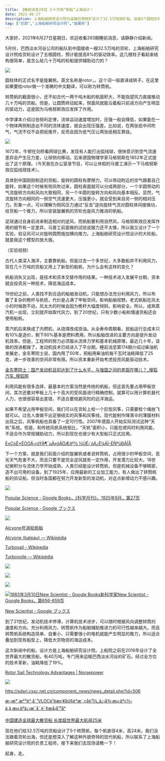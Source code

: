 ```yaml
---
title: 【睡前消息293】三十万吨“帆船”上海设计！
date: 2021-06-27
description: 上海船舶研究设计院为运输巴西铁矿设计了32.5万吨铁矿船，加装5个圆柱形转筒帆。
tag: ["巴西","上海船舶研究设计院","旋翼帆"]
---
```


大家好，2021年6月27日星期日，欢迎收看293期睡前消息，请静静介绍新闻。

5月份，巴西淡水河谷公司的船队到中国接收一艘32.5万吨的货轮，上海船舶研究设计院给货轮设计了五根圆柱，预计能提高8%的驱动效率。这几根柱子看起来结构很简单，是怎么给几十万吨的轮船提供辅助动力的？

![](/images/btnews/btnews/0201_0300/0293/image1.webp)

圆柱体的正式名字是旋翼帆，英文名称是rotor，。这个词一般直译成转子。在这里如果要给rotor做一个准确的中文翻译，可以称为转筒帆。

转筒帆的截面很小，还不如古代一两千吨木船的帆面积大，不能指望风力直接推动几十万吨的货船。但是，让圆筒转动起来，侧面风就能沿着船只前进方向产生明显的驱动力，这是因为马格努斯效应发挥了作用。

中学课本介绍过伯努利定律，流体运动速度增加时，压强一般会降低，如果能在一个物体两侧制造出不同的流体速度，就会出现压强差。比如说，在两张纸中间吹气，气流不仅不会把纸推开，反而会因为低气压让两张纸相互靠拢。

![](/images/btnews/btnews/0201_0300/0293/image2.webp)

1672年，牛顿在剑桥看网球比赛，发现有人能打出弧线球，很快意识到空气流速差异会产生压力差，让球侧向移动。后来德国物理学家马格努斯在1852年正式提出了这个原理。（今天我在办公室录节目，可以让休假的马督工演示一下马格努斯效应弧线球技术）。

具体到中国刚刚制造的货船，旋转的圆柱有摩擦力，可以带动附近的空气跟着自己旋转，如果这个时候有侧风吹过来，圆柱表面就可以分成两部分，一个半圆带动的气流旋转方向和风向大致相同，另一个半圆的旋转方向和风向基本相反。显然，气流旋转方向相同的一侧空气流速更大，压强更小，就会受到来自另一侧的相对压力。形象一点，可以理解为侧风压力通过“反击”逆向旋转气流对圆柱体间接做功，给货船一个推力，所以安装旋翼帆的货轮也是风力推进的帆船。

足球通过自身前进来制造相对的逆风，而帆船要利用自然风，马格努斯效应发挥作用的细节有一定差异，马督工前面做的试验说服力还不太够，所以我又设计了一个实验，验证风可以对旋转圆筒施加横向推力。上海船舶研究设计院设计的大轮船，就是我这个模型的放大版。

（实验视频）

古代人类深入海洋，主要靠帆船，但是过去一个多世纪，大多数船并不利用风力，现在几十万吨的货船又用上了新型的船帆，为什么会有这样的变化？

帆船消失又出现，是技术和资本交替作用的结果。一种技术进入发展平台期，资本就会投资另一种技术，降低海运成本。

19世纪之前，人类找不到合适的船舶发动机，只能想办法充分利用风力，所以布置了复杂的桅杆与帆缆，代价是占满了甲板空间，影响船舶视野。老式帆船在风太小的时候跑不动，风太大的时候会因为桅杆大幅度倾斜，影响安全。所以，成熟蒸汽机一出现，立刻就开始取代风力，到了20世纪，只有少数小船和慢速货船还会使用船帆。

蒸汽机后来换成了内燃机，从烧煤改成烧油。从全寿命周期看，民船运行总成本只有10%是造价，剩下90%基本是燃料费用，所以船舶改进的主要方向是提升发动机效率。但是，工程师的努力必须服从流体力学和基本机械原理，最近几十年，该做的改进都做了，发动机技术已经进入了平台期。睡前消息第174期介绍过柴油机发展史，金东寒院士说，国内用了50年，把船用柴油机每千瓦时油耗降低了25克，进一步改善的空间非常有限。所以资本重新开始考虑投资风能驱动技术。

[金东寒院士：​国产发动机目前达到了什么水平，与强国之间的差距在哪儿​？\_搜狐汽车_搜狐网](https://www.sohu.com/a/354473160_203321)

利用风能有很多选择，最基本的方案当然是传统的帆船，但这首先要占用甲板空间，其次还要对甲板上几十个高大的受风面进行精确控制，就算可以用计算机替代人力，也很很容易出差错，不适合要规避风险的远洋海运。

如果不希望占用甲板空间，我们可以在货轮上栓一个巨型风筝，只需要栓个绳放飞就可以。过去人类做不出足够结实的风筝和风筝线，现代能制作降落伞的薄膜材料出现之后，风筝帆船也具备了一定可行性。2007年德国人开始实际测试这种“天帆”系统。但是，和传统风帆系统相比，“天帆”面积小，只能在顺风时利用风能，不适合作为常规辅助动力，所以到现在也很少有大型船只正式应用。

[È«ÇòÊ×ËÒÓÃ·çóÝÀ­¶¯µÄ»õÂÖÆðº½ ½ÚÊ¡´óÁ¿È¼ÁÏ-ËÑºüÐÂÎÅ](http://news.sohu.com/20071217/n254123822.shtml)

下一个方案，就是我们前面介绍的旋翼帆或者说转筒帆，占用很少的甲板空间，恶劣天气危害不大，而且只要不是完全逆风就有一定作用，开发潜力比较大。18世纪微积分与流体力学开始成熟，人类已经能设计转筒帆，但是机械设备不够精密，造不出可用的设备。到了1925年，应用最新的工业加工能力，有人做出了转筒帆船的验证船，但当时各国都在努力开发新型的发动机，对这点新增动力不感兴趣。

![](/images/btnews/btnews/0201_0300/0293/image3.webp)

<u>[Popular Science - Google Books](https://books.google.com/books?id=wicDAAAAMBAJ&pg=PA27)，《科学月刊》，1925年9月，第27页</u>

[Popular Science - Google ブックス](https://books.google.co.jp/books?id=wicDAAAAMBAJ&pg=PA27&redir_esc=y#v=onepage&q&f=false)

![](/images/btnews/btnews/0201_0300/0293/image4.webp)

<u>Alcyone号涡轮帆船</u>

[Alcyone (bateau) — Wikipédia](https://fr.wikipedia.org/wiki/Alcyone_(bateau))

[Turbosail - Wikipedia](https://en.wikipedia.org/wiki/Turbosail)

[Turbovoile — Wikipédia](https://fr.wikipedia.org/wiki/Turbovoile)

![](/images/btnews/btnews/0201_0300/0293/image5.webp)

![](/images/btnews/btnews/0201_0300/0293/image6.webp)

![](/images/btnews/btnews/0201_0300/0293/image7.webp)

![](/images/btnews/btnews/0201_0300/0293/image8.webp)<u>1983年3月10日[New Scientist - Google Books](https://books.google.com/books?id=9lqwg3iZyH0C&pg=PA656)新科学家[New Scientist - Google Books](https://books.google.com/books?id=9lqwg3iZyH0C&pg=PA656)，第656-659页</u>

[New Scientist - Google ブックス](https://books.google.co.jp/books?id=9lqwg3iZyH0C&pg=PA656&redir_esc=y#v=onepage&q&f=false)

到了21世纪，发动机技术停滞，计算机技术进步，可以随时根据风向调整转筒的速度和方向，充分利用风力，转筒帆作为船舶辅助推进力的可行性越来越大。而且转筒帆系统构造简单、自重小、只需要很小的电机就能产生明显的推力，所以适合叠加到现有船型上，降低大宗物资的海运成本。

这次新闻中的船，设计方是上海船舶研究设计院。上船院之前在2016年设计了全世界最大的散货船，有40万吨，专门用来运输巴西淡水河谷的矿石。经过全方位的技术革新，油耗降低了19%。

[Rotor Sail Technology Advantages \| Norsepower](https://www.norsepower.com/key-advantages/)

![](/images/btnews/btnews/0201_0300/0293/image9.webp)

http://sdari.cssc.net.cn/component_news/news_detail.php?id=506

[æ·¡æ°´æ²³è°·å¯¹VLOCè¹éæç¥å¤§è°æ´,çåè¹ï¼\_ä¿¡å¾·æµ·äºç½-ä¸ä¸æµ·äºä¿¡æ¯å¨è¯¢æå¡å¹³å°](https://xindemarinenews.com/world/618.html)

[中国建造全球最大散货船 长度超世界最大航母25米](https://www.sohu.com/a/193409284_744934)

现在他们给32.5万吨的货船设计了5个转筒帆，每个帆直径4米，高24米。我们没法跟着货轮出海，但还是想深入了解这种外貌奇特的现代帆船，所以联系了上海船舶研究设计院的负责工程师，接下来我们去现场请教一下！

起身，走。
